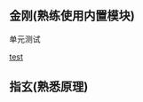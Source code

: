 ## 金刚(熟练使用内置模块)

单元测试

[test](https://github.com/xiyuyizhi/learn_nodejs_by_unit_test/tree/master/test)

## 指玄(熟悉原理)
